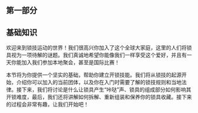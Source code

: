 ## 第一部分

## 基础知识

欢迎来到锁技运动的世界！我们很高兴你加入了这个全球大家庭，这里的人们将锁具视为一项待解的谜题。我们真诚地希望你能像我们一样享受这个爱好，并且有一天你能加入我们参加本地聚会，甚至是国际比赛！

本节将为你提供一个坚实的基础，帮助你建立开锁技能。我们将从锁技的起源开始，介绍你可以加入的当前团体，以及你在入门时需要了解的锁技规则和当地法律。接下来，我们将讨论是什么让锁具产生“咔哒”声、锁具的组成部分如何影响其开锁难度，最后，我们还将讲解如何拆解、重新组装和保养你的锁具收藏。接下来的过程会非常有趣，让我们开始吧！
